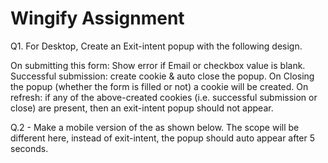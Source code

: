 # Wingify Assignment

Q1. For Desktop, Create an Exit-intent popup with the following design.

On submitting this form:
Show error if Email or checkbox value is blank.
Successful submission: create cookie & auto close the popup.
On Closing the popup (whether the form is filled or not) a cookie will be created. 
On refresh: if any of the above-created cookies (i.e. successful submission or close) are present, then an exit-intent popup should not appear.


Q.2 - Make a mobile version of the as shown below. The scope will be different here, instead of exit-intent, the popup should auto appear after 5 seconds.
